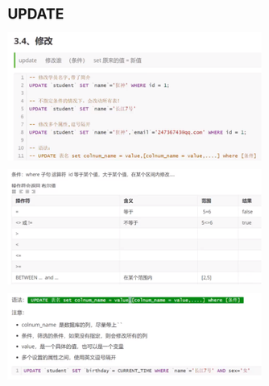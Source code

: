 # UPDATE

![](../.gitbook/assets/image%20%284%29.png)

![](../.gitbook/assets/image%20%289%29.png)

![](../.gitbook/assets/image%20%282%29.png)

